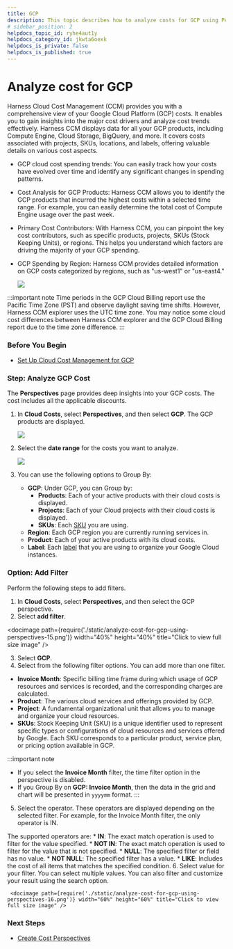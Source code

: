 ```yaml
---
title: GCP 
description: This topic describes how to analyze costs for GCP using Perspectives.
# sidebar_position: 2
helpdocs_topic_id: ryhe4aut1y
helpdocs_category_id: jkwta6oexk
helpdocs_is_private: false
helpdocs_is_published: true
---
```


# Analyze cost for GCP 

Harness Cloud Cost Management (CCM) provides you with a comprehensive view of your Google Cloud Platform (GCP) costs. It enables you to gain insights into the major cost drivers and analyze cost trends effectively. Harness CCM displays data for all your GCP products, including Compute Engine, Cloud Storage, BigQuery, and more. It covers costs associated with projects, SKUs, locations, and labels, offering valuable details on various cost aspects. 
* GCP cloud cost spending trends: You can easily track how your costs have evolved over time and identify any significant changes in spending patterns.
* Cost Analysis for GCP Products: Harness CCM allows you to identify the GCP products that incurred the highest costs within a selected time range. For example, you can easily determine the total cost of Compute Engine usage over the past week.
* Primary Cost Contributors: With Harness CCM, you can pinpoint the key cost contributors, such as specific products, projects, SKUs (Stock Keeping Units), or regions. This helps you understand which factors are driving the majority of your GCP spending.
* GCP Spending by Region: Harness CCM provides detailed information on GCP costs categorized by regions, such as "us-west1" or "us-east4." 
  
    ![](./static/analyze-cost-for-gcp-using-perspectives-12.png)


:::important note
Time periods in the GCP Cloud Billing report use the Pacific Time Zone (PST) and observe daylight saving time shifts. However, Harness CCM explorer uses the UTC time zone. You may notice some cloud cost differences between Harness CCM explorer and the GCP Cloud Billing report due to the time zone difference.
:::


### Before You Begin

* [Set Up Cloud Cost Management for GCP](../../2-getting-started-ccm/4-set-up-cloud-cost-management/set-up-cost-visibility-for-gcp.md)

### Step: Analyze GCP Cost

The **Perspectives** page provides deep insights into your GCP costs. The cost includes all the applicable discounts.

1. In **Cloud Costs**, select **Perspectives**, and then select **GCP**. The GCP products are displayed.
   
     ![](./static/analyze-cost-for-gcp-using-perspectives-13.png)
2. Select the **date range** for the costs you want to analyze.
   
     ![](./static/analyze-cost-for-gcp-using-perspectives-14.png)
3. You can use the following options to Group By:
	* **GCP**: Under GCP, you can Group by:
		+ **Products**: Each of your active products with their cloud costs is displayed.
		+ **Projects**: Each of your Cloud projects with their cloud costs is displayed.
		+ **SKUs**: Each [SKU](https://cloud.google.com/skus) you are using.
	* **Region**: Each GCP region you are currently running services in.
	* **Product**: Each of your active products with its cloud costs.
	* **Label**: Each [label](https://cloud.google.com/resource-manager/docs/creating-managing-labels) that you are using to organize your Google Cloud instances.

### Option: Add Filter

Perform the following steps to add filters.

1. In **Cloud Costs**, select **Perspectives**, and then select the GCP perspective.
2. Select **add filter**.

 <docimage path={require('./static/analyze-cost-for-gcp-using-perspectives-15.png')} width="40%" height="40%" title="Click to view full size image" />
   

3. Select **GCP**.
4. Select from the following filter options. You can add more than one filter.

  - **Invoice Month**: Specific billing time frame during which usage of GCP resources and services is recorded, and the corresponding charges are calculated.
  - **Product**: The various cloud services and offerings provided by GCP. 
  - **Project**: A fundamental organizational unit that allows you to manage and organize your cloud resources.
  - **SKUs**: Stock Keeping Unit (SKU) is a unique identifier used to represent specific types or configurations of cloud resources and services offered by Google. Each SKU corresponds to a particular product, service plan, or pricing option available in GCP.

:::important note
   - If you select the **Invoice Month** filter, the time filter option in the perspective is disabled. 
   - If you Group By on **GCP: Invoice Month**, then the data in the grid and chart will be presented in `yyyymm` format.
:::


5. Select the operator. These operators are displayed depending on the selected filter. For example, for the Invoice Month filter, the only operator is IN. 

 The supported operators are:
	* **IN**: The exact match operation is used to filter for the value specified.
	* **NOT IN**: The exact match operation is used to filter for the value that is not specified.
	* **NULL**: The specified filter or field has no value.
	* **NOT NULL**: The specified filter has a value.
	* **LIKE**: Includes the cost of all items that matches the specified condition.
6. Select value for your filter. You can select multiple values. You can also filter and customize your result using the search option.
   
     <docimage path={require('./static/analyze-cost-for-gcp-using-perspectives-16.png')} width="60%" height="60%" title="Click to view full size image" />


### Next Steps

* [Create Cost Perspectives](../1-ccm-perspectives/1-create-cost-perspectives.md)

